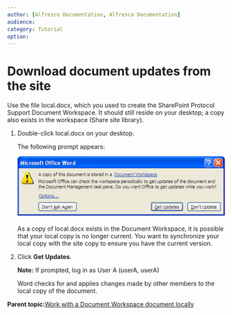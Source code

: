 ```yaml
---
author: [Alfresco Documentation, Alfresco Documentation]
audience: 
category: Tutorial
option: 
---
```


# Download document updates from the site

Use the file local.docx, which you used to create the SharePoint Protocol Support Document Workspace. It should still reside on your desktop; a copy also exists in the workspace \(Share site library\).

1.  Double-click local.docx on your desktop.

    The following prompt appears:

    ![Prompt to update](../images/DownloadUpdates.png)

    As a copy of local.docx exists in the Document Workspace, it is possible that your local copy is no longer current. You want to synchronize your local copy with the site copy to ensure you have the current version.

2.  Click **Get Updates**.

    **Note:** If prompted, log in as User A \(userA, userA\)

    Word checks for and applies changes made by other members to the local copy of the document.


**Parent topic:**[Work with a Document Workspace document locally](../concepts/gs-spp-work-locally.md)

